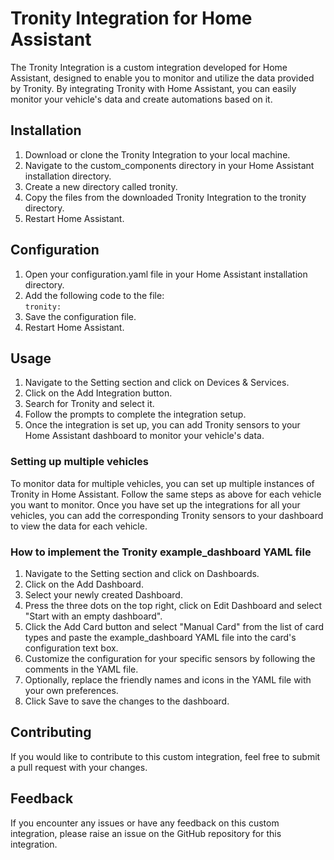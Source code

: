 # Tronity Integration for Home Assistant

The Tronity Integration is a custom integration developed for Home Assistant, designed to enable you to monitor and 
utilize the data provided by Tronity. By integrating Tronity with Home Assistant, you can easily monitor your vehicle's 
data and create automations based on it.

## Installation

1. Download or clone the Tronity Integration to your local machine.
2. Navigate to the custom_components directory in your Home Assistant installation directory.
3. Create a new directory called tronity.
4. Copy the files from the downloaded Tronity Integration to the tronity directory.
5. Restart Home Assistant.

## Configuration

1. Open your configuration.yaml file in your Home Assistant installation directory.
2. Add the following code to the file: </br>
  ```tronity:```
3. Save the configuration file.
4. Restart Home Assistant.

## Usage

1. Navigate to the Setting section and click on Devices & Services.
2. Click on the Add Integration button.
3. Search for Tronity and select it.
4. Follow the prompts to complete the integration setup.
5. Once the integration is set up, you can add Tronity sensors to your Home Assistant dashboard to monitor your vehicle's data.

### Setting up multiple vehicles
To monitor data for multiple vehicles, you can set up multiple instances of Tronity in Home Assistant. Follow the same steps as above for each vehicle you want to monitor. Once you have set up the integrations for all your vehicles, you can add the corresponding Tronity sensors to your dashboard to view the data for each vehicle.

### How to implement the Tronity example_dashboard YAML file
1. Navigate to the Setting section and click on Dashboards.
2. Click on the Add Dashboard.
4. Select your newly created Dashboard.
3. Press the three dots on the top right, click on Edit Dashboard and select "Start with an empty dashboard". 
4. Click the Add Card button and select "Manual Card" from the list of card types and paste the example_dashboard YAML file into the card's configuration text box.
5. Customize the configuration for your specific sensors by following the comments in the YAML file.
6. Optionally, replace the friendly names and icons in the YAML file with your own preferences.
7. Click Save to save the changes to the dashboard.

## Contributing

If you would like to contribute to this custom integration, feel free to submit a pull request with your changes.

## Feedback

If you encounter any issues or have any feedback on this custom integration, please raise an issue on the GitHub repository for this integration.


